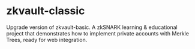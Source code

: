 # zkvault-classic
Upgrade version of zkvault-basic. A zkSNARK learning &amp; educational project that demonstrates how to implement private accounts with Merkle Trees, ready for web integration.
